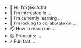 - 👋 Hi, I’m @ssfdffd
- 👀 I’m interested in ...
- 🌱 I’m currently learning ...
- 💞️ I’m looking to collaborate on ...
- 📫 How to reach me ...
- 😄 Pronouns: ...
- ⚡ Fun fact: ...

<!---
ssfdffd/ssfdffd is a ✨ special ✨ repository because its `README.md` (this file) appears on your GitHub profile.
You can click the Preview link to take a look at your changes.
--->
